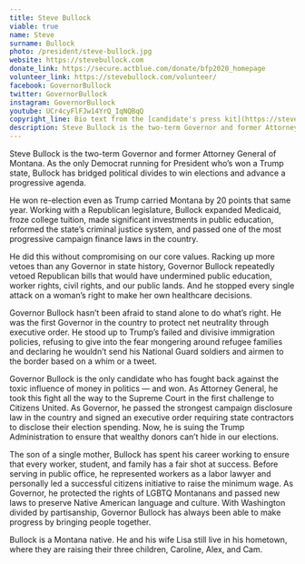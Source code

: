 ```yaml
---
title: Steve Bullock
viable: true
name: Steve
surname: Bullock
photo: /president/steve-bullock.jpg
website: https://stevebullock.com
donate_link: https://secure.actblue.com/donate/bfp2020_homepage
volunteer_link: https://stevebullock.com/volunteer/
facebook: GovernorBullock
twitter: GovernorBullock
instagram: GovernorBullock
youtube: UCr4cyFlFJw14YrQ_IqNQBqQ
copyright_line: Bio text from the [candidate's press kit](https://stevebullock.com/press-kit/) may be &copy; Bullock for President.
description: Steve Bullock is the two-term Governor and former Attorney General of Montana. He’s gotten a lot of progressive things done, even with a Republican legislature.
---
```

Steve Bullock is the two-term Governor and former Attorney General of Montana. As the only Democrat running for President who’s won a Trump state, Bullock has bridged political divides to win elections and advance a progressive agenda.

He won re-election even as Trump carried Montana by 20 points that same year. Working with a Republican legislature, Bullock expanded Medicaid, froze college tuition, made significant investments in public education, reformed the state’s criminal justice system, and passed one of the most progressive campaign finance laws in the country.

He did this without compromising on our core values. Racking up more vetoes than any Governor in state history, Governor Bullock repeatedly vetoed Republican bills that would have undermined public education, worker rights, civil rights, and our public lands. And he stopped every single attack on a woman’s right to make her own healthcare decisions.

Governor Bullock hasn’t been afraid to stand alone to do what’s right. He was the first Governor in the country to protect net neutrality through executive order. He stood up to Trump’s failed and divisive immigration policies, refusing to give into the fear mongering around refugee families and declaring he wouldn’t send his National Guard soldiers and airmen to the border based on a whim or a tweet.

Governor Bullock is the only candidate who has fought back against the toxic influence of money in politics — and won. As Attorney General, he took this fight all the way to the Supreme Court in the first challenge to Citizens United. As Governor, he passed the strongest campaign disclosure law in the country and signed an executive order requiring state contractors to disclose their election spending. Now, he is suing the Trump Administration to ensure that wealthy donors can’t hide in our elections.

The son of a single mother, Bullock has spent his career working to ensure that every worker, student, and family has a fair shot at success. Before serving in public office, he represented workers as a labor lawyer and personally led a successful citizens initiative to raise the minimum wage. As Governor, he protected the rights of LGBTQ Montanans and passed new laws to preserve Native American language and culture. With Washington divided by partisanship, Governor Bullock has always been able to make progress by bringing people together.

Bullock is a Montana native. He and his wife Lisa still live in his hometown, where they are raising their three children, Caroline, Alex, and Cam.
